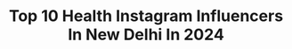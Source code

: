 ---
title: Top 10 Health Instagram Influencers In New Delhi In 2024
description: >-
  Find top health Instagram influencers in New Delhi in 2024. Most popular hashtags: #fashion #love #reels #reelsinstagram.
platform: Instagram
hits: 29
text_top: Identify the top-rated Instagram profiles on inBeat.
text_bottom: Our platform holds 29 Instagram influencers like this in New Delhi, India for you to work with.
profiles:
  - username: "mohit_bisht"
    fullname: >-
      Mohit Bisht
    bio: >-
      📍New Delhi 🙅🏻‍♂️ Partner @moyo_apparels 🖥 Streamer @mobeast_official 👕 @nexstepapparel (code - MOHIT) 💪🏻 @muscleblaze (code - MOHIT30) 🎥Youtube 👇
    location: "India"
    followers: 26944
    engagement: 2916
    commentsToLikes: 0.012626
    id: ck6u0w3dyi2uh0j71qgl9sdkw
    verified: false
    hashtags: "#explore, #funny, #gymmemes, #reels"
  - username: "styleawhileofficial"
    fullname: >-
      Shreya Jain
    bio: >-
      Fashion | Lifestyle | Fitness | Dance | Beauty ✨ 👗 Costume Stylist 🐶 Dog Lover 📍 New Delhi / Punjab ☎️ Managed by One Club
    location: "India"
    followers: 277225
    engagement: 30
    commentsToLikes: 0.069050
    id: ck9wgrkyfuokp0j78wjzd69ae
    verified: true
    hashtags: "#ayurvedichealingvillage, #fashion, #healingretreat, #fyp"
  - username: "nikhilsharmaa._"
    fullname: >-
      N I K H I L
    bio: >-
      📍 New Delhi , IN Snapchat : niikhiil1 DM or email for business or collaboration 📥
    location: "India"
    followers: 24639
    engagement: 806
    commentsToLikes: 0.018837
    id: ck9wp305l7l0t0j783xjn34fr
    verified: false
    hashtags: "#twins, #fitness, #bhfyp, #fashion"
  - username: "devansh.narula"
    fullname: >-
      DEVANSH NARULA
    bio: >-
      🕉️ 🇮🇳 INDIA | NEW DELHI LIFE IS SHORT DREAMS ARE BIG 🙂 BORN TO BECOME SUPER STAR 🌟💪 DM 📩 FOR ONLINE TRAINING/ COLLAB / SHOOTS / BRAND PROMO (All PAID)
    location: "India"
    followers: 73076
    engagement: 395
    commentsToLikes: 0.084379
    id: ck9ha3nchb0570j78spativ5s
    verified: false
    hashtags: "#life, #healthy, #instagram, #fitnessmotivation"
  - username: "hansoloandsoami"
    fullname: >-
      Aditya Wadhawan
    bio: >-
      An Example That Nerds Can Be Goodlooking Too 😏 Loves Leg Day & Deadlift Expert 🏋🏻 Gurgaon 📍 DM To Collab 💵
    location: "India"
    followers: 65610
    engagement: 1565
    commentsToLikes: 0.007695
    id: ck5pyh2u0vzg80i11ekrij88n
    verified: false
    hashtags: "#viral, #cosplay, #exploremore, #viralvideos"
  - username: "manojpatil_ifbbpro_official"
    fullname: >-
      IFBB PRO🌐MANOJ D PATIL🇮🇳
    bio: >-
      🕉 सामान्य भारतीय 🇮🇳 TURNING SWEAT INTO GOLD MEDALS 🥇 🏆 🔱Jo Bhi Hai Sab Unka Hai😇👆🏻 Event & collab:7400373414
    location: "India"
    followers: 602829
    engagement: 127
    commentsToLikes: 0.005559
    id: ck5zyaobm9j6p0i14eelsa3l9
    verified: false
    hashtags: "#ifbbpro, #mrindia, #abs, #poss"
  - username: "shagunmehra_"
    fullname: >-
      Shagun Agrawal
    bio: >-
      Chef 👩🏻‍🍳 Peddlar 🇮🇳🌎 ‘Satvik’ Food, Wine 🌱 Hospitality Curator Wildlife NGO Founder🐘🇮🇳 Storyteller 🤍
    location: "India"
    followers: 218318
    engagement: 64
    commentsToLikes: 0.050896
    id: ck14j3xnwiief0i19yago4gns
    verified: true
    hashtags: "#delhi, #cheflife, #sukhkitchen, #gujarat"
  - username: "bharti__attri"
    fullname: >-
      Bharti Attri
    bio: >-
      INDIA🇮🇳 Fashion Model👠Blogger☘️ Influencer🌏Teacher📚 Fashion|Beauty|Travel|Food|Lifestyle💫 DM/ Work Enquires: @bhartiattri.bkk@gmail.com
    location: "India"
    followers: 271693
    engagement: 21
    commentsToLikes: 0.087285
    id: ckvas7grq5mfp0j23gb88ilk5
    verified: false
    hashtags: "#enjoy, #natural, #reelitfeelit, #shimla"
  - username: "solewayfarer"
    fullname: >-
      Nidhi
    bio: >-
      Loves Travel| Curious about Cultures| Dog Lover| Caught between Carpe Diem and Procrastination| Learning to Unlearn| 📍 #india #uttarakhand
    location: "India"
    followers: 6800
    engagement: 424
    commentsToLikes: 0.129439
    id: ck8t5jl8vabuj0j78gbsip0c7
    verified: false
    hashtags: "#noidadiaries, #dogs, #pahadi, #himalayas"
  - username: "amul_india"
    fullname: >-
      Amul - The Taste of India
    bio: >-
      India's largest FMCG brand with a turnover of ₹72,000 Crores (USD 9 Billion) in 2022-23.
    location: "India"
    followers: 430676
    engagement: 364
    commentsToLikes: 0.016843
    id: cl34yjfma02oo0i23qzxn1rr2
    verified: false
    hashtags: "#dessert, #icecream, #powerupwithamulprotein, #amulprotein"
---